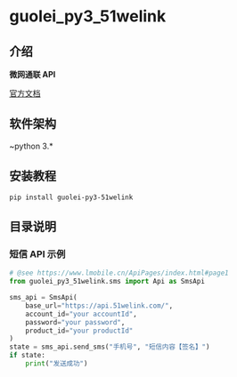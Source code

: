 # guolei_py3_51welink

## 介绍

**微网通联 API**

[官方文档](https://www.lmobile.cn/ApiPages/index.html#page1)
## 软件架构

~python 3.*

## 安装教程

```shell
pip install guolei-py3-51welink
```

## 目录说明

### 短信 API 示例

```python
# @see https://www.lmobile.cn/ApiPages/index.html#page1
from guolei_py3_51welink.sms import Api as SmsApi

sms_api = SmsApi(
    base_url="https://api.51welink.com/",
    account_id="your accountId",
    password="your password",
    product_id="your productId"
)
state = sms_api.send_sms("手机号", "短信内容【签名】")
if state:
    print("发送成功")
```
